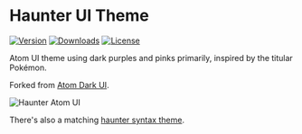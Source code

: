 # Haunter UI Theme

[![Version](https://img.shields.io/apm/v/haunter-ui.svg)](https://atom.io/packages/haunter-ui)
[![Downloads](https://img.shields.io/apm/dm/haunter-ui.svg)](https://atom.io/packages/haunter-ui)
[![License](https://img.shields.io/apm/l/haunter-ui.svg)](https://github.com/haunterio/haunter-atom-ui/blob/master/LICENSE.md)

Atom UI theme using dark purples and pinks primarily, inspired by the titular
Pokémon.

Forked from [Atom Dark UI](https://github.com/atom/atom-dark-ui).

![Haunter Atom UI](https://cloud.githubusercontent.com/assets/2191604/5542776/aa235720-8ab8-11e4-8124-b39a8ae971d7.png)


There's also a matching [haunter syntax theme](https://github.com/haunterio/haunter-atom-syntax).
